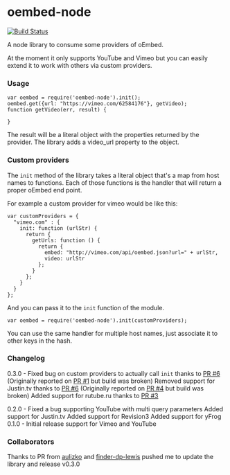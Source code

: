 oembed-node
===========

[![Build Status](https://travis-ci.org/hgarcia/oEmbed-node.png?branch=master)](https://travis-ci.org/hgarcia/oEmbed-node)

A node library to consume some providers of oEmbed.

At the moment it only supports YouTube and Vimeo but you can easily extend it to work with others via custom providers.

### Usage

    var oembed = require('oembed-node').init();
    oembed.get({url: "https://vimeo.com/62584176"}, getVideo);
    function getVideo(err, result) {

    }

The result will be a literal object with the properties returned by the provider. The library adds a video_url property to the object.

### Custom providers

The `init` method of the library takes a literal object that's a map from host names to functions. Each of those functions is the handler that will return a proper oEmbed end point.

For example a custom provider for vimeo would be like this:

    var customProviders = {
      "vimeo.com" : {
        init: function (urlStr) {
          return {
            getUrls: function () {
              return {
                embed: "http://vimeo.com/api/oembed.json?url=" + urlStr,
                video: urlStr
              };
            }
          };
        }
      }
    };

And you can pass it to the `init` function of the module.

    var oembed = require('oembed-node').init(customProviders);

You can use the same handler for multiple host names, just associate it to other keys in the hash.

### Changelog

0.3.0 - Fixed bug on custom providers to actually call `init` thanks to [PR #6](https://github.com/hgarcia/oEmbed-node/pull/6) (Originally reported on [PR #1](https://github.com/hgarcia/oEmbed-node/pull/1) but build was broken)
        Removed support for Justin.tv thanks to [PR #6](https://github.com/hgarcia/oEmbed-node/pull/6) (Originally reported on [PR #4](https://github.com/hgarcia/oEmbed-node/pull/4) but build was broken)
        Added support for rutube.ru thanks to [PR #3](https://github.com/hgarcia/oEmbed-node/pull/3)

0.2.0 - Fixed a bug supporting YouTube with multi query parameters
        Added support for Justin.tv
        Added support for Revision3
        Added support for yFrog
0.1.0 - Initial release support for Vimeo and YouTube

### Collaborators 

Thanks to PR from [aulizko](https://github.com/aulizko) and [finder-dp-lewis](https://github.com/finder-dp-lewis) pushed me to update the library and release v0.3.0
